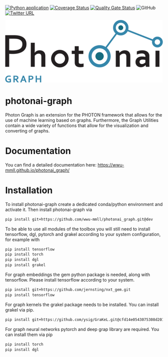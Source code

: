 [![Python application](https://github.com/wwu-mmll/photonai_graph/actions/workflows/lintandtest.yml/badge.svg)](https://github.com/wwu-mmll/photonai_graph/actions/workflows/lintandtest.yml)
[![Coverage Status](https://coveralls.io/repos/github/wwu-mmll/photonai_graph/badge.svg?branch=master)](https://coveralls.io/github/wwu-mmll/photonai_graph?branch=master)
[![Quality Gate Status](https://sonarcloud.io/api/project_badges/measure?project=wwu-mmll_photonai_graph&metric=alert_status)](https://sonarcloud.io/summary/new_code?id=wwu-mmll_photonai_graph)
![GitHub](https://img.shields.io/github/license/wwu-mmll/photonai_graph)
[![Twitter URL](https://img.shields.io/twitter/url?style=social&url=https%3A%2F%2Ftwitter.com%2Fwwu_mmll)](https://twitter.com/wwu_mmll)

![PHOTONAI Graph](documentation/docs/assets/img/photonai-02.png)

# photonai-graph
Photon Graph is an extension for the PHOTON framework that allows for the use of machine learning based on graphs. Furthermore, the Graph Utilities contain a wide variety of functions that allow for the visualization and converting of graphs.

# Documentation
You can find a detailed documentation here: https://wwu-mmll.github.io/photonai_graph/

# Installation

To install photonai-graph create a dedicated conda/python environment and activate it. Then install photonai-graph via

```bash
pip install git+https://github.com/wwu-mmll/photonai_graph.git@dev
```

To be able to use all modules of the toolbox you will still need to install tensorflow, dgl, pytorch and grakel according to your system configuration, for example with

```bash
pip install tensorflow
pip install torch
pip install dgl
pip install grakel
```

For graph embeddings the gem python package is needed, along with tensorflow. Please install tensorflow according to your system.

```bash
pip install git+https://github.com/jernsting/nxt_gem.git
pip install tensorflow
```

For graph kernels the grakel package needs to be installed. You can install grakel via pip.

```bash
pip install git+https://github.com/ysig/GraKeL.git@cfd14e0543075308d201327ac778a48643f81095'
```

For graph neural networks pytorch and deep grap library are required. You can install them via pip

```bash
pip install torch
pip install dgl
```


